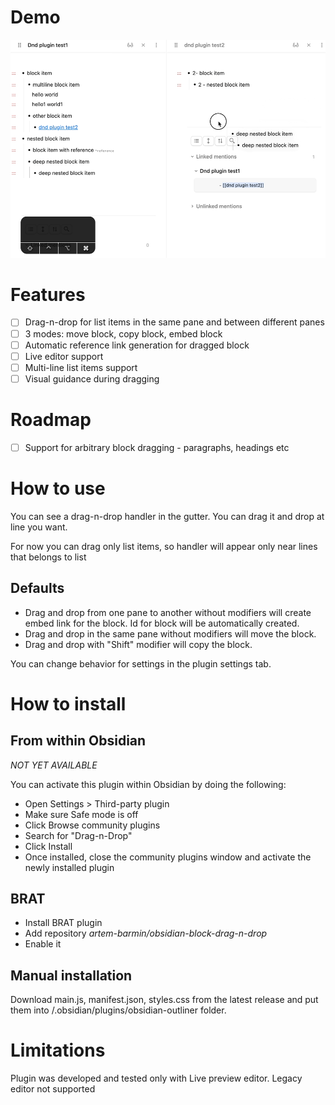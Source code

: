 # Demo

![Demo](demo/demo.gif)

# Features

-   [ ] Drag-n-drop for list items in the same pane and between different panes
-   [ ] 3 modes: move block, copy block, embed block
-   [ ] Automatic reference link generation for dragged block
-   [ ] Live editor support
-   [ ] Multi-line list items support
-   [ ] Visual guidance during dragging

# Roadmap

-   [ ] Support for arbitrary block dragging - paragraphs, headings etc

# How to use

You can see a drag-n-drop handler in the gutter. You can drag it and drop at line you want.

For now you can drag only list items, so handler will appear only near lines that belongs to list

## Defaults

-   Drag and drop from one pane to another without modifiers will create embed link for the block. Id for block will be automatically created.
-   Drag and drop in the same pane without modifiers will move the block.
-   Drag and drop with "Shift" modifier will copy the block.

You can change behavior for settings in the plugin settings tab.

# How to install

## From within Obsidian

_NOT YET AVAILABLE_

You can activate this plugin within Obsidian by doing the following:

-   Open Settings > Third-party plugin
-   Make sure Safe mode is off
-   Click Browse community plugins
-   Search for "Drag-n-Drop"
-   Click Install
-   Once installed, close the community plugins window and activate the newly installed plugin

## BRAT

-   Install BRAT plugin
-   Add repository _artem-barmin/obsidian-block-drag-n-drop_
-   Enable it

## Manual installation

Download main.js, manifest.json, styles.css from the latest release and put them into <vault>/.obsidian/plugins/obsidian-outliner folder.

# Limitations
	
Plugin was developed and tested only with Live preview editor. Legacy editor not supported
